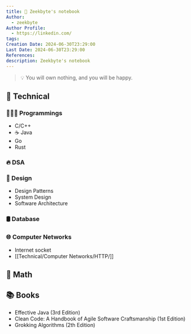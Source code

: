 ```yaml
---
title: 🏡 Zeekbyte's notebook
Author:
  - zeekbyte
Author Profile:
  - https://linkedin.com/
tags:
Creation Date: 2024-06-30T23:29:00
Last Date: 2024-06-30T23:29:00
References:
description: Zeekbyte's notebook
---
```


> 💡 You will own nothing, and you will be happy.

## 🚀 Technical
### 👨🏻‍💻 Programmings
- C/C++
- ☕ Java
- Go
- Rust

### 🔥 DSA

### 🤖 Design
- Design Patterns
- System Design
- Software Architecture

### 🛢 Database

### 🌐 Computer Networks
- Internet socket
- [[Technical/Computer Networks/HTTP/]]

## 📖 Math

## 📚 Books
- Effective Java (3rd Edition)
- Clean Code: A Handbook of Agile Software Craftsmanship (1st Edition)
- Grokking Algorithms (2th Edition)